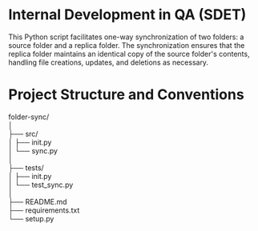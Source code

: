 # Internal Development in QA (SDET) 
This Python script facilitates one-way synchronization of two folders: a source folder and a replica folder. The synchronization ensures that the replica folder maintains an identical copy of the source folder's contents, handling file creations, updates, and deletions as necessary.

# Project Structure and Conventions

folder-sync/  
│  
├── src/  
│ ├── init.py  
│ └── sync.py  
│  
├── tests/  
│ ├── init.py  
│ └── test_sync.py  
│  
├── README.md  
├── requirements.txt  
└── setup.py  
